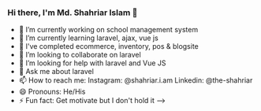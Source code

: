 ### Hi there, I'm Md. Shahriar Islam 👋

- 🔭 I’m currently working on school management system
- 🌱 I’m currently learning laravel, ajax, vue js
- 🔭 I've completed ecommerce, inventory, pos & blogsite
- 👯 I’m looking to collaborate on laravel
- 🤔 I’m looking for help with laravel and Vue JS
- 💬 Ask me about laravel
- 📫 How to reach me: Instagram: @shahriar.i.am Linkedin: @the-shahriar
- 😄 Pronouns: He/His
- ⚡ Fun fact: Get motivate but I don't hold it
-->
